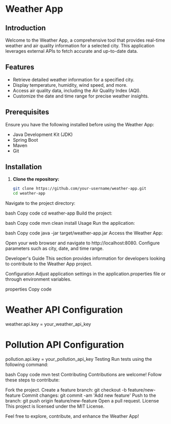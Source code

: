 # Weather App

## Introduction

Welcome to the Weather App, a comprehensive tool that provides real-time weather and air quality information for a selected city. This application leverages external APIs to fetch accurate and up-to-date data.

## Features

- Retrieve detailed weather information for a specified city.
- Display temperature, humidity, wind speed, and more.
- Access air quality data, including the Air Quality Index (AQI).
- Customize the date and time range for precise weather insights.

## Prerequisites

Ensure you have the following installed before using the Weather App:

- Java Development Kit (JDK)
- Spring Boot
- Maven
- Git

## Installation

1. **Clone the repository:**

   ```bash
   git clone https://github.com/your-username/weather-app.git
   cd weather-app
Navigate to the project directory:

bash
Copy code
cd weather-app
Build the project:

bash
Copy code
mvn clean install
Usage
Run the application:

bash
Copy code
java -jar target/weather-app.jar
Access the Weather App:

Open your web browser and navigate to http://localhost:8080. Configure parameters such as city, date, and time range.

Developer's Guide
This section provides information for developers looking to contribute to the Weather App project.

Configuration
Adjust application settings in the application.properties file or through environment variables.

properties
Copy code
# Weather API Configuration
weather.api.key = your_weather_api_key

# Pollution API Configuration
pollution.api.key = your_pollution_api_key
Testing
Run tests using the following command:

bash
Copy code
mvn test
Contributing
Contributions are welcome! Follow these steps to contribute:

Fork the project.
Create a feature branch: git checkout -b feature/new-feature
Commit changes: git commit -am 'Add new feature'
Push to the branch: git push origin feature/new-feature
Open a pull request.
License
This project is licensed under the MIT License.

Feel free to explore, contribute, and enhance the Weather App!